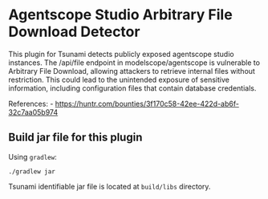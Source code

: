 # Agentscope Studio Arbitrary File Download Detector

This plugin for Tsunami detects publicly exposed agentscope studio instances.
The /api/file endpoint in modelscope/agentscope is vulnerable to Arbitrary File
Download, allowing attackers to retrieve internal files without restriction.
This could lead to the unintended exposure of sensitive information, including
configuration files that contain database credentials.

References: - https://huntr.com/bounties/3f170c58-42ee-422d-ab6f-32c7aa05b974

## Build jar file for this plugin

Using `gradlew`:

```shell
./gradlew jar
```

Tsunami identifiable jar file is located at `build/libs` directory.
